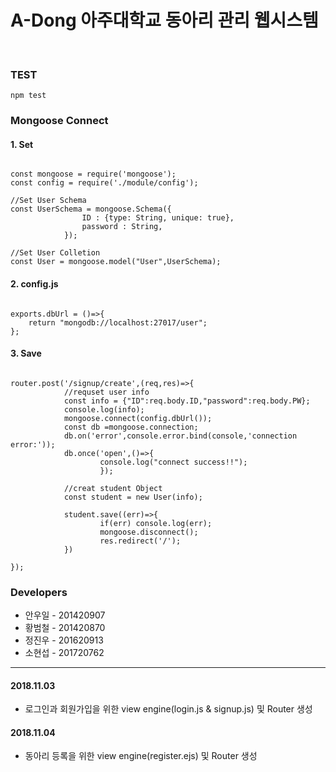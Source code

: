 # **A-Dong 아주대학교 동아리 관리 웹시스템**
<br>

### TEST
<pre><code>npm test</code></pre>

### Mongoose Connect

#### 1. Set
<pre><code>
const mongoose = require('mongoose');
const config = require('./module/config');

//Set User Schema
const UserSchema = mongoose.Schema({
                ID : {type: String, unique: true},
                password : String,
            });

//Set User Colletion
const User = mongoose.model("User",UserSchema);
</code></pre>

#### 2. config.js
<pre><code>
exports.dbUrl = ()=>{
    return "mongodb://localhost:27017/user";
};
</code></pre>

#### 3. Save
<pre><code>
router.post('/signup/create',(req,res)=>{
            //requset user info
            const info = {"ID":req.body.ID,"password":req.body.PW};
            console.log(info);
            mongoose.connect(config.dbUrl());
            const db =mongoose.connection;
            db.on('error',console.error.bind(console,'connection error:'));
            db.once('open',()=>{
                    console.log("connect success!!");
                    });

            //creat student Object
            const student = new User(info);

            student.save((err)=>{
                    if(err) console.log(err);
                    mongoose.disconnect();
                    res.redirect('/');
            })

});
</code></pre>

### Developers
* 안우일 - 201420907
* 황범철 - 201420870
* 정진우 - 201620913
* 소현섭 - 201720762
<hr/>

#### 2018.11.03
* 로그인과 회원가입을 위한 view engine(login.js & signup.js) 및 Router 생성

#### 2018.11.04
* 동아리 등록을 위한 view engine(register.ejs) 및 Router 생성
